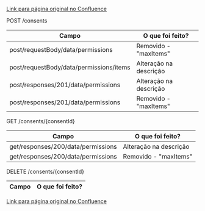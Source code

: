[Link para página original no Confluence](https://openfinancebrasil.atlassian.net/wiki/spaces/OF/pages/128778331)

POST /consents

| **Campo** | **O que foi feito?** |
| --- | --- |
| post/requestBody/data/permissions | Removido - "maxItems" |
| post/requestBody/data/permissions/items | Alteração na descrição |
| post/responses/201/data/permissions | Alteração na descrição |
| post/responses/201/data/permissions | Removido - "maxItems" |

 GET /consents/{consentId}

| **Campo** | **O que foi feito?** |
| --- | --- |
| get/responses/200/data/permissions | Alteração na descrição |
| get/responses/200/data/permissions | Removido - "maxItems" |

 DELETE /consents/{consentId}

| **Campo** | **O que foi feito?** |
| --- | --- |

[Link para página original no Confluence](https://openfinancebrasil.atlassian.net/wiki/spaces/OF/pages/128778331)